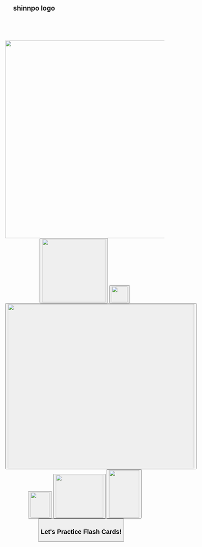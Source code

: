 <!DOCTYPE html>
<html>
  <title> shinnpo: Eiffel Tower
  </title>
  <head>
    <meta charset="utf-8">
    <meta name="viewport" content="width=device-width, initial-scale=1">
    <link rel="stylesheet" href="https://maxcdn.bootstrapcdn.com/bootstrap/3.3.7/css/bootstrap.min.css">
    <script src="https://ajax.googleapis.com/ajax/libs/jquery/3.2.1/jquery.min.js"></script>
    <script src="https://maxcdn.bootstrapcdn.com/bootstrap/3.3.7/js/bootstrap.min.js"></script>
    <link rel="stylesheet" href="https://cdnjs.cloudflare.com/ajax/libs/balloon-css/0.4.0/balloon.min.css">
    <link rel="stylesheet" href="shinnpo_eiffel_tower_background.css">
  </head>
  <body>
      <h2>&nbsp;&nbsp;&nbsp;&nbsp;&nbsp;shinnpo logo</h2>
      <br>
      <div class="container bg-info">
        <h4>&nbsp;</h4>
        <div class="container">
          <div style="text-align:center; position: relative; left: 0; top: 0;">
            <img width="1074" height="626" src="Eiffel_Tower_Background.png" class="game-bg"/>
            <audio id="boatAudio" src="audio/Un Bateau.mp3"></audio>
              <button onclick="document.getElementById('boatAudio').play()" class="sun opa"
              data-balloon="un soleil" data-balloon-pos="left">
              <img src="http://www.clker.com/cliparts/s/O/R/1/l/i/happy-sun-hi.png" width="200" height="200">
              </button>
            <audio id="airplaneAudio" src="audio/Un Avion.mp3"></audio>
              <button onclick="document.getElementById('airplaneAudio').play()" class="bird opa"
              data-balloon="un oiseau" data-balloon-pos="down">
              <img src= "red_bird.png.gif" width="50" height="50">
              </button>
            <audio id="airplaneAudio" src="audio/Un Avion.mp3"></audio>
              <button onclick="document.getElementById('airplaneAudio').play()" class="tower opa"
              data-balloon="le Tour Eiffel" data-balloon-pos="down">
              <img src= "cropped_transparent_tower.gif" width="590" height="520">
              </button>
            <audio id="carAudio" src="audio/Un Voiture.mp3"></audio>
              <button onclick="document.getElementById('carAudio').play()" class="squirrel opa"
              data-balloon="un écureuil" data-balloon-pos="up">
              <img src="squirrel.png" width="60" height="80">
              </button>
            <audio id="subwayAudio" src="audio/Le Metro.mp3"></audio>
              <button onclick="document.getElementById('subwayAudio').play()" class="dog opa"
              data-balloon="un chien" data-balloon-pos="up">
              <img src="dog.png" width="150" height="135">
              </button>
            <audio id="samAudio" src=""></audio>
              <button onclick="document.getElementById('samAudio').play()" class="sam opa"
               data-balloon-length="medium" data-balloon-visible data-balloon="hover over an object to see the name of it! click it to hear it!" data-balloon-pos="right">
              <img src="http://image.ibb.co/kSaTVQ/sam.png" width="95" height="150">
              </button>
            <button class="map-point" style="top:80%;right:60%">
              <div class="content">
                <div class="centered-y">
                  <h2>Let's Practice Flash Cards!</h2>
                  <p><a href=""></a></p>
                </div>
              </div>
            </button>
            &nbsp;&nbsp;&nbsp;&nbsp;&nbsp;
        </div>
        <h4>&nbsp;</h4>
      </div>
  </body>
</html>
